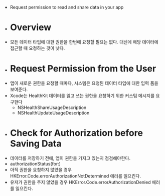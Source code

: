 - Request permission to read and share data in your app
- # Overview
- 모든 데이터 타입에 대한 권한을 한번에 요청할 필요는 없다. 대신에 해당 데이터에 접근할 때 요청하는 것이 낫다.
- # Request Permission from the User
- 앱이 새로운 권한을 요청할 때마다, 시스템은 요청된 데이터 타입에 대한 입력 폼을 보여준다.
- Xcode는 HealthKit 데이터를 읽고 쓰는 권한을 요청하기 위한 커스텀 메시지를 요구한다
	- NSHealthShareUsageDescription
	- NSHealthUpdateUsageDescription
- # Check for Authorization before Saving Data
- 데이터를 저장하기 전에, 앱이 권한을 가지고 있는지 점검해야한다.
- authorizationStatus(for:)
- 아직 권한을 요청하지 않았을 경우 HKError.Code.errorAuthorizationNotDetermined 에러를 일으킨다.
- 유저가 권한을 주지 않았을 경우 HKError.Code.errorAuthorizationDenied 에러를 일으킨다.